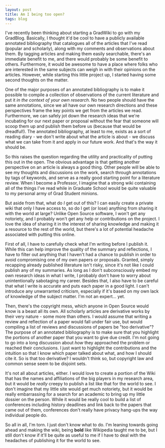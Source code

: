 ```yaml
---
layout: post
title: Am I being too open?
tags: blog
---
```


I've recently been thinking about starting a GradWiki to go with my GradBlog. Basically, I thought it'd be cool to have a publicly available annotated bibliography that catalogues all of the articles that I've read (popular and scholarly), along with my comments and observations about them. By tagging articles and making them easily searchable, there's an immediate benefit to me, and there would probably be some benefit to others. Furthermore, it would be awesome to have a place where folks who are interested in the same subjects can weigh in with their opinions on the articles. However, while starting this little project up, I started having some second thoughts on the matter.

One of the major purposes of an annotated bibliography is to make it possible to compile a collection of observations of the current literature and put it <em>in the context of your own research</em>. No two people should have the same annotations, since we all have our own research directions and these perspectives frame the key points we get from the articles we read. Furthermore, we can safely jot down the research ideas that we're incubating for our next paper or proposal without the fear that someone will scoop them up and publish them before us (because that would be dreadful!). The annotated bibliography, at least to me, exists as a sort of reading diary - we don't write about what the article is about - we discuss what we can take from it and apply in our future work. And that's the way it should be.

So this raises the question regarding the utility and practicality of putting this out in the open. The obvious advantage is that getting another perspective on an article is always a good thing. Other people will be able to see my thoughts and discussions on the work, search through annotations by tags of keywords, and serve as a really good starting point for a literature review. When I become a Professor, I imagine that a strong wiki containing all of the things I've read while in Graduate School would be quite valuable to my personal army of Grad Student minions.

But aside from that, what do <em>I</em> get out of this? I can easily create a private wiki that only I have access to, so do I get (or lose) anything from sharing it with the world at large? Unlike Open Source software, I won't get any notoriety, and I probably won't get any help or contributions on the project. I love the idea of sharing it in the interest of sharing knowledge and making it a resource to the rest of the world, but there's a lot of potential headache associated with putting this online.

First of all, I have to carefully check what I'm writing before I publish it. While this can help improve the quality of the summary and reflections, I have to filter out anything that I haven't had a chance to publish in order to avoid compromising one of my own papers or proposals. Granted, simply recapping already published literature isn't risky, since it's not like I could publish any of my summaries. As long as I don't subconsciously embed my own research ideas in what I write, I probably don't have to worry about unintentionally sabotaging my career. Besides that, I also have to be careful that what I write is accurate and puts each paper in a good light. I can't introduce any unwarranted criticism, especially if it's based on my own lack of knowledge of the subject matter. I'm not an expert... yet.

Then, there's the copyright mess, which anyone in Open Source would know is a beast all its own. All scholarly articles are derivative works by their very nature - some more than others. I would assume that writing a review and reflection of a paper would fall under fair use, but would compiling a list of reviews and discussions of papers be "too derivative"? The purpose of an annotated bibliography is to make sure that you highlight the portions of another paper that you want to give due credit. I'm not going to go into a long discussion about <em>how</em> they approached the problem or reached their conclusions. I just want to highlight the contributions and the intuition so that I know which paper talked about what, and how I should cite it. So is that too derivative? I wouldn't think so, but copyright law and common sense seem to be disjoint sets.

It's not all about articles, either. I would love to create a portion of the Wiki that has the names and affiliations of the big players in my research area, but it would be <em>really</em> creepy to publish a list like that for the world to see. I don't imagine that my little site would get much notoriety, but it would be really embarrassing for a search for an academic to bring up my little dossier on the person. While it would be really cool to build a list of conferences including history deadlines and link back to the papers that came out of them, conferences don't really have privacy hang-ups the way individual people do.

So all in all, I'm torn. I just don't know what to do. I'm leaning towards going ahead and making the wiki, being <strong>bold</strong> like Wikipedia taught me to be, but I still don't know if it'll be quite as useful to me if I have to deal with the headaches of publishing it for the world to see.
